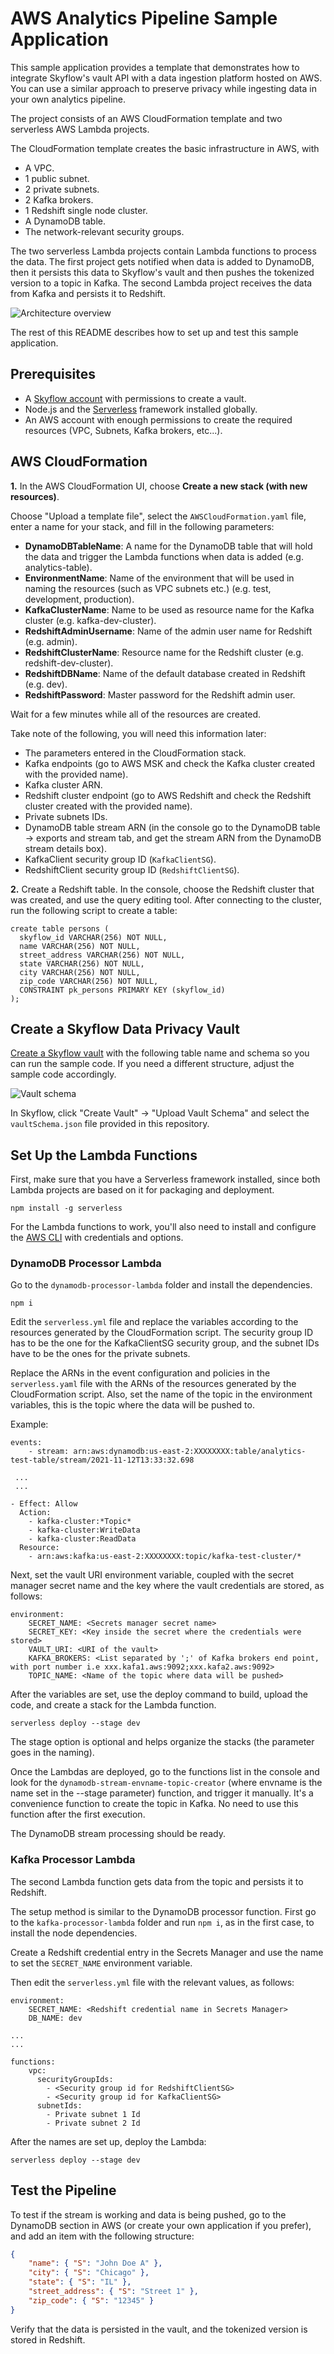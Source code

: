 # AWS Analytics Pipeline Sample Application

This sample application provides a template that demonstrates how to integrate Skyflow's vault API with a data ingestion platform hosted on AWS. You can use a similar approach to preserve privacy while ingesting data in your own analytics pipeline.

The project consists of an AWS CloudFormation template and two serverless AWS Lambda projects.

The CloudFormation template creates the basic infrastructure in AWS, with
* A VPC.
* 1 public subnet.
* 2 private subnets.
* 2 Kafka brokers.
* 1 Redshift single node cluster.
* A DynamoDB table.
* The network-relevant security groups.

The two serverless Lambda projects contain Lambda functions to process the data. The first project gets notified when data is added to DynamoDB, then it persists this data to Skyflow's vault and then pushes the tokenized version to a topic in Kafka. The second Lambda project receives the data from Kafka and persists it to Redshift.

![Architecture overview](docs/img/AnalyticsArchitectureDiagram.png)

The rest of this README describes how to set up and test this sample application.

## Prerequisites

* A [Skyflow account](https://www.skyflow.com/try-skyflow) with permissions to create a vault.
* Node.js and the [Serverless](https://www.serverless.com/) framework installed globally.
* An AWS account with enough permissions to create the required resources (VPC, Subnets, Kafka brokers, etc...).

## AWS CloudFormation

**1.** In the AWS CloudFormation UI, choose **Create a new stack (with new resources)**.

Choose "Upload a template file", select the `AWSCloudFormation.yaml` file, enter a name for your stack, and fill in the following parameters:

- **DynamoDBTableName**: A name for the DynamoDB table that will hold the data and trigger the Lambda functions when data is added (e.g. analytics-table).
- **EnvironmentName**: Name of the environment that will be used in naming the resources (such as VPC subnets etc.) (e.g. test, development, production).
- **KafkaClusterName**: Name to be used as resource name for the Kafka cluster (e.g. kafka-dev-cluster).
- **RedshiftAdminUsername**: Name of the admin user name for Redshift (e.g. admin).
- **RedshiftClusterName**: Resource name for the Redshift cluster (e.g. redshift-dev-cluster).
- **RedshiftDBName**: Name of the default database created in Redshift (e.g. dev).
- **RedshiftPassword**: Master password for the Redshift admin user.

Wait for a few minutes while all of the resources are created.

Take note of the following, you will need this information later:
- The parameters entered in the CloudFormation stack.
- Kafka endpoints (go to AWS MSK and check the Kafka cluster created with the provided name).
- Kafka cluster ARN.
- Redshift cluster endpoint (go to AWS Redshift and check the Redshift cluster created with the provided name).
- Private subnets IDs.
- DynamoDB table stream ARN (in the console go to the DynamoDB table -> exports and stream tab, and get the stream ARN from the DynamoDB stream details box).
- KafkaClient security group ID (`KafkaClientSG`).
- RedshiftClient security group ID (`RedshiftClientSG`).

**2.** Create a Redshift table. In the console, choose the Redshift cluster that was created, and use the query editing tool. After connecting to the cluster, run the following script to create a table:
```
create table persons (
  skyflow_id VARCHAR(256) NOT NULL,
  name VARCHAR(256) NOT NULL,
  street_address VARCHAR(256) NOT NULL,
  state VARCHAR(256) NOT NULL,
  city VARCHAR(256) NOT NULL,
  zip_code VARCHAR(256) NOT NULL,
  CONSTRAINT pk_persons PRIMARY KEY (skyflow_id)
);
```

## Create a Skyflow Data Privacy Vault

[Create a Skyflow vault](https://docs.skyflow.com/developer-portal/getting-started/creating-a-custom-vault/) with the following table name and schema so you can run the sample code. If you need a different structure, adjust the sample code accordingly.

![Vault schema](docs/img/vaultstructure.png)

In Skyflow, click "Create Vault" -> "Upload Vault Schema" and select the `vaultSchema.json` file provided in this repository.

## Set Up the Lambda Functions

First, make sure that you have a Serverless framework installed, since both Lambda projects are based on it for packaging and deployment.
```
npm install -g serverless
```
For the Lambda functions to work, you'll also need to install and configure the [AWS CLI](https://docs.aws.amazon.com/polly/latest/dg/setup-aws-cli.html) with credentials and options.

### DynamoDB Processor Lambda

Go to the `dynamodb-processor-lambda` folder and install the dependencies.
```
npm i
```

Edit the `serverless.yml` file and replace the variables according to the resources generated by the CloudFormation script. The security group ID has to be the one for the KafkaClientSG security group, and the subnet IDs have to be the ones for the private subnets.

Replace the ARNs in the event configuration and policies in the `serverless.yaml` file with the ARNs of the resources generated by the CloudFormation script. Also, set the name of the topic in the environment variables, this is the topic where the data will be pushed to.

Example:
```
events:
    - stream: arn:aws:dynamodb:us-east-2:XXXXXXXX:table/analytics-test-table/stream/2021-11-12T13:33:32.698

 ...
 ...

- Effect: Allow
  Action:
    - kafka-cluster:*Topic*
    - kafka-cluster:WriteData
    - kafka-cluster:ReadData
  Resource:
    - arn:aws:kafka:us-east-2:XXXXXXXX:topic/kafka-test-cluster/*
```

Next, set the vault URI environment variable, coupled with the secret manager secret name and the key where the vault credentials are stored, as follows:
```
environment:
    SECRET_NAME: <Secrets manager secret name>
    SECRET_KEY: <Key inside the secret where the credentials were stored>
    VAULT_URI: <URI of the vault>
    KAFKA_BROKERS: <List separated by ';' of Kafka brokers end point, with port number i.e xxx.kafa1.aws:9092;xxx.kafa2.aws:9092>
    TOPIC_NAME: <Name of the topic where data will be pushed>
```

After the variables are set, use the deploy command to build, upload the code, and create a stack for the Lambda function.
```
serverless deploy --stage dev
```

The stage option is optional and helps organize the stacks (the parameter goes in the naming).

Once the Lambdas are deployed, go to the functions list in the console and look for the `dynamodb-stream-envname-topic-creator` (where envname is the name set in the --stage parameter) function, and trigger it manually. It's  a convenience function to create the topic in Kafka. No need to use this function after the first execution.

The DynamoDB stream processing should be ready.

### Kafka Processor Lambda

The second Lambda function gets data from the topic and persists it to Redshift.

The setup method is similar to the DynamoDB processor function. First go to the `kafka-processor-lambda` folder and run `npm i`, as in the first case, to install the node dependencies.

Create a Redshift credential entry in the Secrets Manager and use the name to set the `SECRET_NAME` environment variable.

Then edit the `serverless.yml` file with the relevant values, as follows:
```
environment:
    SECRET_NAME: <Redshift credential name in Secrets Manager>
    DB_NAME: dev

...
...

functions:
    vpc:
      securityGroupIds:
        - <Security group id for RedshiftClientSG>
        - <Security group id for KafkaClientSG>
      subnetIds:
        - Private subnet 1 Id
        - Private subnet 2 Id
```

After the names are set up, deploy the Lambda:
```
serverless deploy --stage dev
```

## Test the Pipeline

To test if the stream is working and data is being pushed, go to the DynamoDB section in AWS (or create your own application if you prefer), and add an item with the following structure:

```json
{
    "name": { "S": "John Doe A" },
    "city": { "S": "Chicago" },
    "state": { "S": "IL" },
    "street_address": { "S": "Street 1" },
    "zip_code": { "S": "12345" }
}

```

Verify that the data is persisted in the vault, and the tokenized version is stored in Redshift.
